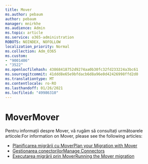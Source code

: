 ```yaml
---
title: Mover
ms.author: pebaum
author: pebaum
manager: mnirkhe
ms.audience: Admin
ms.topic: article
ms.service: o365-administration
ROBOTS: NOINDEX, NOFOLLOW
localization_priority: Normal
ms.collection: Adm_O365
ms.custom:
- "9001486"
- "3522"
ms.openlocfilehash: 43868418752d9274aa0b30fc32fd233224a3bc61
ms.sourcegitcommit: 41ddd8e65e9bfdacb6d8a96e0d42426998ffd2d0
ms.translationtype: MT
ms.contentlocale: ro-RO
ms.lasthandoff: 01/26/2021
ms.locfileid: "49986310"
---
```

# <a name="mover"></a><span data-ttu-id="74792-102">Mover</span><span class="sxs-lookup"><span data-stu-id="74792-102">Mover</span></span>

<span data-ttu-id="74792-103">Pentru informații despre Mover, vă rugăm să consultați următoarele articole:</span><span class="sxs-lookup"><span data-stu-id="74792-103">For information on Mover, please see the following articles:</span></span>

- [<span data-ttu-id="74792-104">Planificarea migrării cu Mover</span><span class="sxs-lookup"><span data-stu-id="74792-104">Plan your Migration with Mover</span></span>](https://docs.microsoft.com/sharepointmigration/mover-plan-migration)
- [<span data-ttu-id="74792-105">Gestionarea conectorilor</span><span class="sxs-lookup"><span data-stu-id="74792-105">Manage Connectors</span></span>](https://docs.microsoft.com/sharepointmigration/mover-manage-connectors)
- [<span data-ttu-id="74792-106">Executarea migrării prin Mover</span><span class="sxs-lookup"><span data-stu-id="74792-106">Running the Mover migration</span></span>](https://docs.microsoft.com/sharepointmigration/mover-running-migration)
